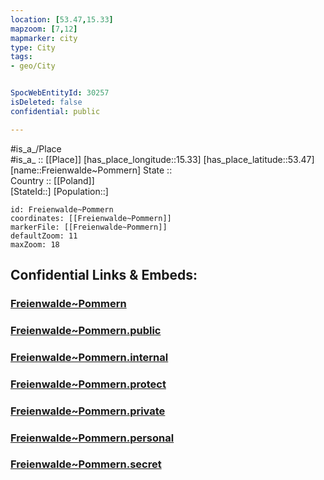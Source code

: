 ```yaml
---
location: [53.47,15.33] 
mapzoom: [7,12] 
mapmarker: city 
type: City
tags:
- geo/City


SpocWebEntityId: 30257
isDeleted: false
confidential: public

---
```

#is_a_/Place  
#is_a_ :: [[Place]] 
[has_place_longitude::15.33] 
[has_place_latitude::53.47] 
[name::Freienwalde~Pommern] 
State ::  
Country :: [[Poland]]  
[StateId::] 
[Population::] 



```leaflet
id: Freienwalde~Pommern
coordinates: [[Freienwalde~Pommern]] 
markerFile: [[Freienwalde~Pommern]] 
defaultZoom: 11 
maxZoom: 18
```


## Confidential Links & Embeds: 

### [Freienwalde~Pommern](/_Standards/Earth/Continent/Europe/Europe~East/Poland/Provinces~Poland/West_Pomeranian/City/Freienwalde~Pommern.md) 

### [Freienwalde~Pommern.public](/_public/Earth/Continent/Europe/Europe~East/Poland/Provinces~Poland/West_Pomeranian/City/Freienwalde~Pommern.public.md) 

### [Freienwalde~Pommern.internal](/_internal/Earth/Continent/Europe/Europe~East/Poland/Provinces~Poland/West_Pomeranian/City/Freienwalde~Pommern.internal.md) 

### [Freienwalde~Pommern.protect](/_protect/Earth/Continent/Europe/Europe~East/Poland/Provinces~Poland/West_Pomeranian/City/Freienwalde~Pommern.protect.md) 

### [Freienwalde~Pommern.private](/_private/Earth/Continent/Europe/Europe~East/Poland/Provinces~Poland/West_Pomeranian/City/Freienwalde~Pommern.private.md) 

### [Freienwalde~Pommern.personal](/_personal/Earth/Continent/Europe/Europe~East/Poland/Provinces~Poland/West_Pomeranian/City/Freienwalde~Pommern.personal.md) 

### [Freienwalde~Pommern.secret](/_secret/Earth/Continent/Europe/Europe~East/Poland/Provinces~Poland/West_Pomeranian/City/Freienwalde~Pommern.secret.md)


